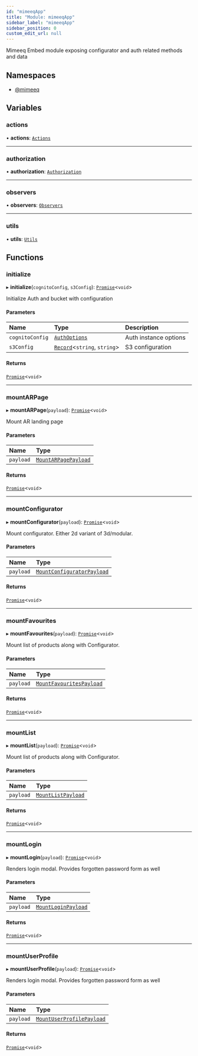 ```yaml
---
id: "mimeeqApp"
title: "Module: mimeeqApp"
sidebar_label: "mimeeqApp"
sidebar_position: 0
custom_edit_url: null
---
```


Mimeeq Embed module exposing configurator and auth related methods and data

## Namespaces

- [@mimeeq](../namespaces/mimeeqApp._mimeeq.md)

## Variables

### actions

• **actions**: [`Actions`](../interfaces/mimeeqApp._mimeeq.Actions.md)

___

### authorization

• **authorization**: [`Authorization`](../interfaces/mimeeqApp._mimeeq.Authorization.md)

___

### observers

• **observers**: [`Observers`](../interfaces/mimeeqApp._mimeeq.Observers.md)

___

### utils

• **utils**: [`Utils`](../interfaces/mimeeqApp._mimeeq.Utils.md)

## Functions

### initialize

▸ **initialize**(`cognitoConfig`, `s3Config`): [`Promise`](../namespaces/mimeeqApp._mimeeq.md#promise)<`void`\>

Initialize Auth and bucket with configuration

#### Parameters

| Name | Type | Description |
| :------ | :------ | :------ |
| `cognitoConfig` | [`AuthOptions`](../interfaces/mimeeqApp._mimeeq.AuthOptions.md) | Auth instance options |
| `s3Config` | [`Record`](../namespaces/mimeeqApp._mimeeq.md#record)<`string`, `string`\> | S3 configuration |

#### Returns

[`Promise`](../namespaces/mimeeqApp._mimeeq.md#promise)<`void`\>

___

### mountARPage

▸ **mountARPage**(`payload`): [`Promise`](../namespaces/mimeeqApp._mimeeq.md#promise)<`void`\>

Mount AR landing page

#### Parameters

| Name | Type |
| :------ | :------ |
| `payload` | [`MountARPagePayload`](../interfaces/mimeeqApp._mimeeq.MountARPagePayload.md) |

#### Returns

[`Promise`](../namespaces/mimeeqApp._mimeeq.md#promise)<`void`\>

___

### mountConfigurator

▸ **mountConfigurator**(`payload`): [`Promise`](../namespaces/mimeeqApp._mimeeq.md#promise)<`void`\>

Mount configurator. Either 2d variant of 3d/modular.

#### Parameters

| Name | Type |
| :------ | :------ |
| `payload` | [`MountConfiguratorPayload`](../interfaces/mimeeqApp._mimeeq.MountConfiguratorPayload.md) |

#### Returns

[`Promise`](../namespaces/mimeeqApp._mimeeq.md#promise)<`void`\>

___

### mountFavourites

▸ **mountFavourites**(`payload`): [`Promise`](../namespaces/mimeeqApp._mimeeq.md#promise)<`void`\>

Mount list of products along with Configurator.

#### Parameters

| Name | Type |
| :------ | :------ |
| `payload` | [`MountFavouritesPayload`](../interfaces/mimeeqApp._mimeeq.MountFavouritesPayload.md) |

#### Returns

[`Promise`](../namespaces/mimeeqApp._mimeeq.md#promise)<`void`\>

___

### mountList

▸ **mountList**(`payload`): [`Promise`](../namespaces/mimeeqApp._mimeeq.md#promise)<`void`\>

Mount list of products along with Configurator.

#### Parameters

| Name | Type |
| :------ | :------ |
| `payload` | [`MountListPayload`](../interfaces/mimeeqApp._mimeeq.MountListPayload.md) |

#### Returns

[`Promise`](../namespaces/mimeeqApp._mimeeq.md#promise)<`void`\>

___

### mountLogin

▸ **mountLogin**(`payload`): [`Promise`](../namespaces/mimeeqApp._mimeeq.md#promise)<`void`\>

Renders login modal. Provides forgotten password form as well

#### Parameters

| Name | Type |
| :------ | :------ |
| `payload` | [`MountLoginPayload`](../interfaces/mimeeqApp._mimeeq.MountLoginPayload.md) |

#### Returns

[`Promise`](../namespaces/mimeeqApp._mimeeq.md#promise)<`void`\>

___

### mountUserProfile

▸ **mountUserProfile**(`payload`): [`Promise`](../namespaces/mimeeqApp._mimeeq.md#promise)<`void`\>

Renders login modal. Provides forgotten password form as well

#### Parameters

| Name | Type |
| :------ | :------ |
| `payload` | [`MountUserProfilePayload`](../interfaces/mimeeqApp._mimeeq.MountUserProfilePayload.md) |

#### Returns

[`Promise`](../namespaces/mimeeqApp._mimeeq.md#promise)<`void`\>
